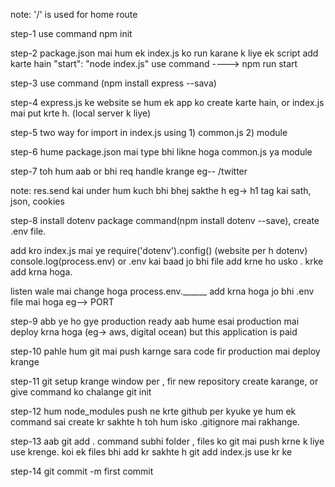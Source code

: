 note: '/' is used for home route

 step-1 use command npm init

step-2 package.json mai hum ek index.js ko run karane k liye ek script add karte hain
 "start": "node index.js"    use command ----> npm run start

step-3  use command (npm install express --sava)

step-4 express.js ke website se hum ek app ko create karte hain, or index.js mai put krte h.  (local server k liye)

step-5 two way for import in index.js using 1) common.js 2) module

step-6 hume package.json mai type bhi likne hoga common.js ya module

step-7 toh hum aab or bhi req handle krange  eg-- /twitter


note: res.send kai under hum kuch bhi bhej sakthe h eg-> h1 tag kai sath, json, cookies


step-8 install dotenv package command(npm install dotenv --save), create .env file.

add kro index.js mai ye 
require('dotenv').config()     (website per h   dotenv)
console.log(process.env)     or .env kai baad jo bhi file add krne ho usko . krke add krna hoga.

listen wale mai change hoga process.env.______ add krna hoga jo bhi .env file mai hoga eg--> PORT



step-9 abb ye ho gye production ready   aab hume esai production mai deploy krna hoga (eg-> aws, digital ocean) but this application is paid

step-10 pahle hum git mai push karnge sara code fir production mai deploy krange

step-11 git setup krange window per , fir new repository create karange, or give command ko chalange 
git init
 
 step-12 hum node_modules push ne krte github per kyuke ye hum ek command sai create kr sakhte h toh hum isko .gitignore mai rakhange.

 step-13 aab git add . command subhi folder , files ko git mai push krne k liye use krenge. koi ek files bhi add kr sakhte h 
 git add index.js use kr ke

 step-14 git commit -m first commit